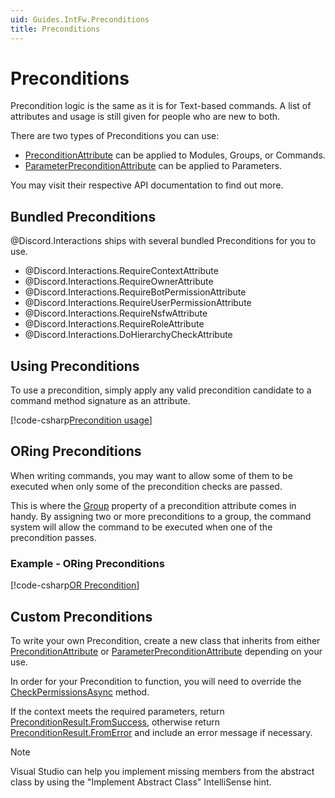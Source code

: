 ```yaml
---
uid: Guides.IntFw.Preconditions
title: Preconditions
---
```


# Preconditions

Precondition logic is the same as it is for Text-based commands.
A list of attributes and usage is still given for people who are new to both.

There are two types of Preconditions you can use:

* [PreconditionAttribute] can be applied to Modules, Groups, or Commands.
* [ParameterPreconditionAttribute] can be applied to Parameters.

You may visit their respective API documentation to find out more.

[PreconditionAttribute]: xref:Discord.Interactions.PreconditionAttribute
[ParameterPreconditionAttribute]: xref:Discord.Interactions.ParameterPreconditionAttribute

## Bundled Preconditions

@Discord.Interactions ships with several bundled Preconditions for you
to use.

* @Discord.Interactions.RequireContextAttribute
* @Discord.Interactions.RequireOwnerAttribute
* @Discord.Interactions.RequireBotPermissionAttribute
* @Discord.Interactions.RequireUserPermissionAttribute
* @Discord.Interactions.RequireNsfwAttribute
* @Discord.Interactions.RequireRoleAttribute
* @Discord.Interactions.DoHierarchyCheckAttribute

## Using Preconditions

To use a precondition, simply apply any valid precondition candidate to
a command method signature as an attribute.

[!code-csharp[Precondition usage](samples/preconditions/precondition_usage.cs)]

## ORing Preconditions

When writing commands, you may want to allow some of them to be
executed when only some of the precondition checks are passed.

This is where the [Group] property of a precondition attribute comes in
handy. By assigning two or more preconditions to a group, the command
system will allow the command to be executed when one of the
precondition passes.

### Example - ORing Preconditions

[!code-csharp[OR Precondition](samples/preconditions/group_precondition.cs)]

[Group]: xref:Discord.Commands.PreconditionAttribute.Group

## Custom Preconditions

To write your own Precondition, create a new class that inherits from
either [PreconditionAttribute] or [ParameterPreconditionAttribute]
depending on your use.

In order for your Precondition to function, you will need to override
the [CheckPermissionsAsync] method.

If the context meets the required parameters, return
[PreconditionResult.FromSuccess], otherwise return
[PreconditionResult.FromError] and include an error message if
necessary.

> [!NOTE]
> Visual Studio can help you implement missing members
> from the abstract class by using the "Implement Abstract Class"
> IntelliSense hint.

[CheckPermissionsAsync]: xref:Discord.Commands.PreconditionAttribute.CheckPermissionsAsync*
[PreconditionResult.FromSuccess]: xref:Discord.Commands.PreconditionResult.FromSuccess*
[PreconditionResult.FromError]: xref:Discord.Commands.PreconditionResult.FromError*
